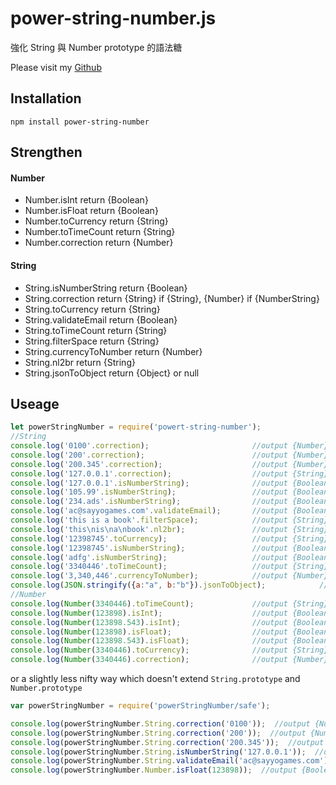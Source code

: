 # power-string-number.js

強化 String 與 Number prototype 的語法糖

Please visit my [Github](https://github.com/acscript666/power-string-number) 

## Installation
    npm install power-string-number

## Strengthen

#### Number
- Number.isInt return {Boolean}
- Number.isFloat return {Boolean}
- Number.toCurrency return {String}
- Number.toTimeCount return {String}
- Number.correction return {Number}

#### String
- String.isNumberString return {Boolean}
- String.correction return {String} if {String}, {Number} if {NumberString}
- String.toCurrency return {String}
- String.validateEmail return {Boolean}
- String.toTimeCount return {String}
- String.filterSpace return {String}
- String.currencyToNumber return {Number}
- String.nl2br return {String}
- String.jsonToObject return {Object} or null

## Useage
```js
let powerStringNumber = require('powert-string-number');
//String
console.log('0100'.correction);                       //output {Number} 100
console.log('200'.correction);                        //output {Number} 200
console.log('200.345'.correction);                    //output {Number} 200.345
console.log('127.0.0.1'.correction);                  //output {String} 127.0.0.1
console.log('127.0.0.1'.isNumberString);              //output {Boolean} false
console.log('105.99'.isNumberString);                 //output {Boolean} true
console.log('234.ads'.isNumberString);                //output {Boolean} false
console.log('ac@sayyogames.com'.validateEmail);       //output {Boolean} true
console.log('this is a book'.filterSpace);            //output {String} thisisabook
console.log('this\nis\na\nbook'.nl2br);               //output {String} this<br />is<br />a<br />book
console.log('12398745'.toCurrency);                   //output {String} 12,398,745
console.log('12398745'.isNumberString);               //output {Boolean} true
console.log('adfg'.isNumberString);                   //output {Boolean} false
console.log('3340446'.toTimeCount);                   //output {String} 38 天 15 小時 54 分 06 秒
console.log('3,340,446'.currencyToNumber);            //output {Number} 3340446
console.log(JSON.stringify({a:"a", b:"b"}).jsonToObject);            //output {Object} {a:"a", b:"b"}
//Number
console.log(Number(3340446).toTimeCount);             //output {String} 38 天 15 小時 54 分 06 秒
console.log(Number(123898).isInt);                    //output {Boolean} true
console.log(Number(123898.543).isInt);                //output {Boolean} false
console.log(Number(123898).isFloat);                  //output {Boolean} false
console.log(Number(123898.543).isFloat);              //output {Boolean} true
console.log(Number(3340446).toCurrency);              //output {String} 3,340,446
console.log(Number(3340446).correction);              //output {Number} 3340446
```

or a slightly less nifty way which doesn't extend `String.prototype` and `Number.prototype`

```js
var powerStringNumber = require('powerStringNumber/safe');

console.log(powerStringNumber.String.correction('0100'));  //output {Number} 100
console.log(powerStringNumber.String.correction('200'));  //output {Number} 200
console.log(powerStringNumber.String.correction('200.345'));  //output {Number} 200.345
console.log(powerStringNumber.String.isNumberString('127.0.0.1'));  //output {Boolean} false
console.log(powerStringNumber.String.validateEmail('ac@sayyogames.com'));  //output {Boolean} true
console.log(powerStringNumber.Number.isFloat(123898));  //output {Boolean} false